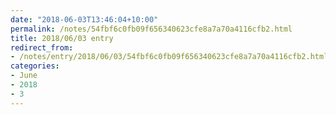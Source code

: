 ```yaml
---
date: "2018-06-03T13:46:04+10:00"
permalink: /notes/54fbf6c0fb09f656340623cfe8a7a70a4116cfb2.html
title: 2018/06/03 entry
redirect_from:
- /notes/entry/2018/06/03/54fbf6c0fb09f656340623cfe8a7a70a4116cfb2.html
categories:
- June
- 2018
- 3
---
```

